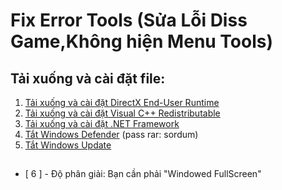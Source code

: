 # Fix Error Tools (Sửa Lỗi Diss Game,Không hiện Menu Tools)
## Tải xuống và cài đặt file:
1) <a target="_blank" href="https://www.microsoft.com/en-gb/download/details.aspx?id=8109">Tải xuống và cài đặt DirectX End-User Runtime</a>
2) <a target="_blank" href="https://www.techpowerup.com/download/visual-c-redistributable-runtime-package-all-in-one/">Tải xuống và cài đặt Visual C++ Redistributable</a>
3) <a target="_blank" href="https://dotnet.microsoft.com/en-us/download/dotnet-framework">Tải xuống và cài đặt .NET Framework</a>
4) <a target="_blank" href="https://www.sordum.org/downloads/?st-defender-control">Tắt Windows Defender</a> (pass rar: sordum)
5) <a target="_blank" href="https://www.sordum.org/files/downloads.php?st-windows-update-blocker">Tắt Windows Update</a>
  
##
* [ 6 ] - Độ phân giải: Bạn cần phải "Windowed FullScreen"
